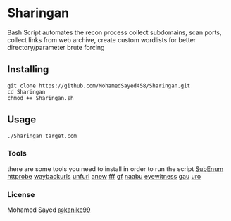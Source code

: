 # Sharingan
Bash Script automates the recon process 
collect subdomains, scan ports, collect links from web archive, create custom wordlists for better directory/parameter brute forcing

## Installing
```
git clone https://github.com/MohamedSayed458/Sharingan.git
cd Sharingan
chmod +x Sharingan.sh
```

## Usage
```
./Sharingan target.com
```
### Tools
there are some tools you need to install in order to run the script
[SubEnum](https://github.com/bing0o/SubEnum)
[httprobe](https://github.com/tomnomnom/httprobe)
[waybackurls](https://github.com/tomnomnom/waybackurls)
[unfurl](https://github.com/tomnomnom/unfurl)
[anew](https://github.com/tomnomnom/anew)
[fff](https://github.com/tomnomnom/fff)
[gf](https://github.com/tomnomnom/gf)
[naabu](https://github.com/projectdiscovery/naabu)
[eyewitness](https://github.com/FortyNorthSecurity/EyeWitness)
[gau](https://github.com/lc/gau)
[uro](https://github.com/s0md3v/uro)


### License
Mohamed Sayed [@kanike99](https://twitter.com/kanike99)
